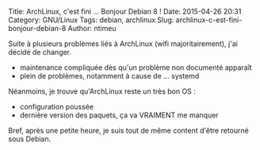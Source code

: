 Title: ArchLinux, c'est fini ... Bonjour Debian 8 !
Date: 2015-04-26 20:31
Category: GNU/Linux
Tags: debian, archlinux
Slug: archlinux-c-est-fini-bonjour-debian-8
Author: ntimeu

Suite à plusieurs problèmes liés à ArchLinux (wifi majoritairement), j'ai
décidé de changer.

* maintenance compliquée dès qu'un problème non documenté apparaît
* plein de problèmes, notamment à cause de ... systemd

Néanmoins, je trouve qu'ArchLinux reste un très bon OS :

* configuration poussée
* dernière version des paquets, ça va VRAIMENT me manquer

Bref, après une petite heure, je suis tout de même content d'être retourné sous
Debian.
